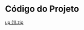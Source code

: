 # Código do Projeto
[up (1).zip](https://github.com/ICEI-PUC-Minas-PMGCC-TI/tiaw-pmg-cc-m-20212-procrastinacao-2/files/7708004/up.1.zip)

